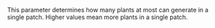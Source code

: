 This parameter determines how many plants at most can generate in a single patch. Higher values mean more plants in a single
patch.